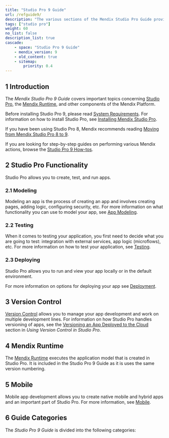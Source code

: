 ```yaml
---
title: "Studio Pro 9 Guide"
url: /refguide9/
description: "The various sections of the Mendix Studio Pro Guide provide details on the features and functionality of the Mendix Platform."
tags: ["studio pro"]
weight: 60
no_list: false
description_list: true
cascade:
    - space: "Studio Pro 9 Guide"
    - mendix_version: 9
    - old_content: true
    - sitemap:
        priority: 0.4
---
```


## 1 Introduction

The *Mendix Studio Pro 9 Guide* covers important topics concerning [Studio Pro](/refguide9/modeling/), the [Mendix Runtime](/refguide9/runtime/), and other components of the Mendix Platform.

Before installing Studio Pro 9, please read [System Requirements](/refguide9/system-requirements/). For information on how to install Studio Pro, see [Installing Mendix Studio Pro](/refguide9/install/).

If you have been using Studio Pro 8, Mendix recommends reading [Moving from Mendix Studio Pro 8 to 9](/refguide9/moving-from-8-to-9/).

If you are looking for step-by-step guides on performing various Mendix actions, browse the [Studio Pro 9 How-tos](/howto9/).

## 2 Studio Pro Functionality

Studio Pro allows you to create, test, and run apps. 

### 2.1 Modeling 

Modeling an app is the process of creating an app and involves creating pages, adding logic, configuring security, etc. For more information on what functionality you can use to model your app, see [App Modeling](/refguide9/modeling/).  

### 2.2 Testing 

When it comes to testing your application, you first need to decide what you are going to test: integration with external services, app logic (microflows), etc. For more information on how to test your application, see [Testing](/howto9/testing/). 

### 2.3 Deploying 

Studio Pro allows you to run and view your app locally or in the default environment.

For more information on options for deploying your app see [Deployment](/developerportal/deploy/).

## 3 Version Control

[Version Control](/refguide9/version-control/) allows you to manage your app development and work on multiple development lines. For information on how Studio Pro handles versioning of apps, see the [Versioning an App Deployed to the Cloud](/refguide9/using-version-control-in-studio-pro/#versioning-app) section in *Using Version Control in Studio Pro*. 

## 4 Mendix Runtime

The [Mendix Runtime](/refguide9/runtime/) executes the application model that is created in Studio Pro. It is included in the Studio Pro 9 Guide as it is uses the same version numbering. 

## 5 Mobile

Mobile app development allows you to create native mobile and hybrid apps and an important part of Studio Pro. For more information, see [Mobile](/refguide9/mobile/). 

## 6 Guide Categories

The *Studio Pro 9 Guide* is divided into the following categories:
